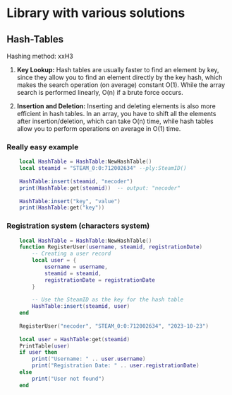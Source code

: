# Library with various solutions
## Hash-Tables
Hashing method: xxH3
1. **Key Lookup:** Hash tables are usually faster to find an element by key, since they allow you to find an element directly by the key hash, which makes the search operation (on average) constant O(1). While the array search is performed linearly, O(n) if a brute force occurs.

1. **Insertion and Deletion:** Inserting and deleting elements is also more efficient in hash tables. In an array, you have to shift all the elements after insertion/deletion, which can take O(n) time, while hash tables allow you to perform operations on average in O(1) time.
### Really easy example
```lua
    local HashTable = HashTable:NewHashTable()
    local steamid = "STEAM_0:0:712002634" --ply:SteamID()
  
    HashTable:insert(steamid, "necoder")
    print(HashTable:get(steamid))  -- output: "necoder"
  
    HashTable:insert("key", "value")
    print(HashTable:get("key"))
```
### Registration system (characters system)
```lua
    local HashTable = HashTable:NewHashTable()
    function RegisterUser(username, steamid, registrationDate)
        -- Creating a user record
        local user = {
            username = username,
            steamid = steamid,
            registrationDate = registrationDate
        }
    
        -- Use the SteamID as the key for the hash table
        HashTable:insert(steamid, user)
    end
    
    RegisterUser("necoder", "STEAM_0:0:712002634", "2023-10-23")
    
    local user = HashTable:get(steamid)
    PrintTable(user)
    if user then
        print("Username: " .. user.username)
        print("Registration Date: " .. user.registrationDate)
    else
        print("User not found")
    end
```
